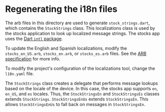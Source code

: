 # Regenerating the i18n files

The arb files in this directory are used to generate `stock_strings.dart`, which
contains the `StockStrings` class. This localizations class is used by the
stocks application to look up localized message strings. The stocks app uses the
[Dart `intl` package](https://github.com/dart-lang/intl).

To update the English and Spanish localizations, modify the `stocks_en_US.arb`,
`stocks_en.arb`, or `stocks_es.arb` files. See the
[ARB specification](https://github.com/google/app-resource-bundle/wiki/ApplicationResourceBundleSpecification)
for more info.

To modify the project's configuration of the localizations tool, change the
`l10n.yaml` file.

The `StockStrings` class creates a delegate that performs message lookups based
on the locale of the device. In this case, the stocks app supports `en`,
`en_US`, and `es` locales. Thus, the `StockStringsEn` and `StockStringsEs`
classes extends `StockStrings`. `StockStringsEnUs` extends `StockStringsEn`.
This allows `StockStringsEnUs` to fall back on messages in `StockStringsEn`.
